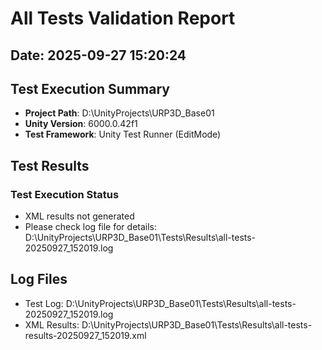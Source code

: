 ﻿# All Tests Validation Report

## Date: 2025-09-27 15:20:24

## Test Execution Summary

- **Project Path**: D:\UnityProjects\URP3D_Base01
- **Unity Version**: 6000.0.42f1
- **Test Framework**: Unity Test Runner (EditMode)

## Test Results

### Test Execution Status
- XML results not generated
- Please check log file for details: D:\UnityProjects\URP3D_Base01\Tests\Results\all-tests-20250927_152019.log

## Log Files
- Test Log: D:\UnityProjects\URP3D_Base01\Tests\Results\all-tests-20250927_152019.log
- XML Results: D:\UnityProjects\URP3D_Base01\Tests\Results\all-tests-results-20250927_152019.xml
